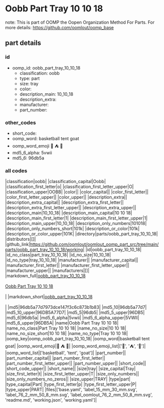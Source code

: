 # Oobb Part Tray 10 10 18  

note: This is part of OOMP the Oopen Organization Method For Parts. For more details: https://github.com/oomlout/oomp_base

##  part details





### id
* oomp_id: oobb_part_tray_10_10_18
  * classification: oobb
  * type: part
  * size: tray
  * color: 
  * description_main: 10_10_18
  * description_extra: 
  * manufacturer: 
  * part_number: 

### other_codes
* short_code: 
* oomp_word: basketball tent goat
* oomp_word_emoji :basketball: :tent: :goat:
* md5_6_alpha: 5vwii
* md5_6: 96db5a

### all codes 
|classification|oobb|
|classification_capital|Oobb|
|classification_first_letter|o|
|classification_first_letter_upper|O|
|classification_upper|OOBB|
|color||
|color_capital||
|color_first_letter||
|color_first_letter_upper||
|color_upper||
|description_extra||
|description_extra_capital||
|description_extra_first_letter||
|description_extra_first_letter_upper||
|description_extra_upper||
|description_main|10_10_18|
|description_main_capital|10 10 18|
|description_main_first_letter|1|
|description_main_first_letter_upper|1|
|description_main_upper|10_10_18|
|description_only_numbers|101018|
|description_only_numbers_short|101k|
|description_or_color|101k|
|description_or_color_upper|101K|
|directory|parts/oobb_part_tray_10_10_18|
|distributors|[]|
|github_link|https://github.com/oomlout/oomlout_oomp_part_src/tree/main/parts/oobb_part_tray_10_10_18/working|
|id|oobb_part_tray_10_10_18|
|id_no_class|part_tray_10_10_18|
|id_no_size|10_10_18|
|id_no_type|tray_10_10_18|
|manufacturer||
|manufacturer_capital||
|manufacturer_first_letter||
|manufacturer_first_letter_upper||
|manufacturer_upper||
|manufacturers|[]|
|markdown_full|[oobb_part_tray_10_10_18](https://github.com/oomlout/oomlout_oomp_part_src/tree/main/parts/oobb_part_tray_10_10_18/working)<br>[](https://github.com/oomlout/oomlout_oomp_part_src/tree/main/parts/oobb_part_tray_10_10_18/working)<br>[Oobb Part Tray 10 10 18](https://github.com/oomlout/oomlout_oomp_part_src/tree/main/parts/oobb_part_tray_10_10_18/working)<br><br>|
|markdown_short|[oobb_part_tray_10_10_18](https://github.com/oomlout/oomlout_oomp_part_src/tree/main/parts/oobb_part_tray_10_10_18/working)<br><br>|
|md5|96db5a77d7973dce147f3c6c873b1b83|
|md5_10|96db5a77d7|
|md5_10_upper|96DB5A77D7|
|md5_5|96db5|
|md5_5_upper|96DB5|
|md5_6|96db5a|
|md5_6_alpha|5vwii|
|md5_6_alpha_upper|5VWII|
|md5_6_upper|96DB5A|
|name|Oobb Part Tray 10 10 18|
|name_no_class|Part Tray 10 10 18|
|name_no_size|10 10 18|
|name_no_size_short|10 10 18|
|name_no_type|Tray 10 10 18|
|oomp_key|oomp_oobb_part_tray_10_10_18|
|oomp_word|basketball tent goat|
|oomp_word_emoji|:basketball: :tent: :goat:|
|oomp_word_emoji_list|[':basketball:', ':tent:', ':goat:']|
|oomp_word_list|['basketball', 'tent', 'goat']|
|part_number||
|part_number_capital||
|part_number_first_letter||
|part_number_first_letter_upper||
|part_number_upper||
|short_code||
|short_code_upper||
|short_name||
|size|tray|
|size_capital|Tray|
|size_first_letter|t|
|size_first_letter_upper|T|
|size_only_numbers||
|size_only_numbers_no_zeros||
|size_upper|TRAY|
|type|part|
|type_capital|Part|
|type_first_letter|p|
|type_first_letter_upper|P|
|type_upper|PART|
|files|['base.yaml', 'label_15_mm_30_mm.svg', 'label_76_2_mm_50_8_mm.svg', 'label_oomlout_76_2_mm_50_8_mm.svg', 'readme.md', 'working.json', 'working.yaml']|
